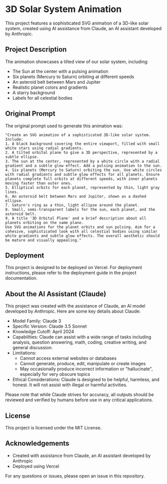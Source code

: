 # 3D Solar System Animation

This project features a sophisticated SVG animation of a 3D-like solar system, created using AI assistance from Claude, an AI assistant developed by Anthropic.

## Project Description

The animation showcases a tilted view of our solar system, including:

- The Sun at the center with a pulsing animation
- Six planets (Mercury to Saturn) orbiting at different speeds
- An asteroid belt between Mars and Jupiter
- Realistic planet colors and gradients
- A starry background
- Labels for all celestial bodies

## Original Prompt

The original prompt used to generate this animation was:

```
"Create an SVG animation of a sophisticated 3D-like solar system.
Include:
1. A black background covering the entire viewport, filled with small white stars using radial gradients.
2. A tilted orbital plane to give a 3D perspective, represented by a subtle ellipse.
3. The sun at the center, represented by a white circle with a radial gradient and a subtle glow effect. Add a pulsing animation to the sun.
4. Six planets (Mercury to Saturn) orbiting the sun. Use white circles with radial gradients and subtle glow effects for all planets. Ensure planets complete full orbits at different speeds, with inner planets moving faster than outer ones.
5. Elliptical orbits for each planet, represented by thin, light gray lines.
6. An asteroid belt between Mars and Jupiter, shown as a dashed ellipse.
7. Saturn's ring as a thin, light ellipse around the planet.
8. Small, semi-transparent labels for the sun, each planet, and the asteroid belt.
9. A title '3D Orbital Plane' and a brief description about all planets orbiting on the same plane.
Use SVG animations for the planet orbits and sun pulsing. Aim for a cohesive, sophisticated look with all celestial bodies using similar white gradients and subtle glow effects. The overall aesthetic should be mature and visually appealing."
```

## Deployment

This project is designed to be deployed on Vercel. For deployment instructions, please refer to the deployment guide in the project documentation.

## About the AI Assistant (Claude)

This project was created with the assistance of Claude, an AI model developed by Anthropic. Here are some key details about Claude:

- Model Family: Claude 3
- Specific Version: Claude 3.5 Sonnet
- Knowledge Cutoff: April 2024
- Capabilities: Claude can assist with a wide range of tasks including analysis, question answering, math, coding, creative writing, and general discussion.
- Limitations: 
  - Cannot access external websites or databases
  - Cannot generate, produce, edit, manipulate or create images
  - May occasionally produce incorrect information or "hallucinate", especially for very obscure topics
- Ethical Considerations: Claude is designed to be helpful, harmless, and honest. It will not assist with illegal or harmful activities.

Please note that while Claude strives for accuracy, all outputs should be reviewed and verified by humans before use in any critical applications.

## License

This project is licensed under the MIT License.

## Acknowledgements

- Created with assistance from Claude, an AI assistant developed by Anthropic
- Deployed using Vercel

For any questions or issues, please open an issue in this repository.